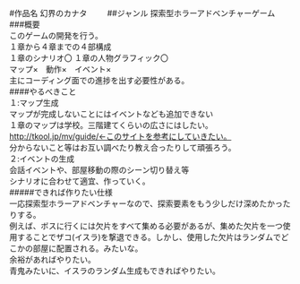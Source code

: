 #作品名
幻界のカナタ  　　
##ジャンル 
探索型ホラーアドベンチャーゲーム  
###概要  
このゲームの開発を行う。  
１章から４章までの４部構成  
１章のシナリオ〇  １章の人物グラフィック〇  
マップ×　動作×　イベント×  
主にコーディング面での進捗を出す必要性がある。  
####やるべきこと  
１:マップ生成  
マップが完成しないことにはイベントなども追加できない  
１章のマップは学校。三階建てくらいの広さにはしたい。  
http://tkool.jp/mv/guide/←このサイトを参考にしていきたい。  
分からないこと等はお互い調べたり教え合ったりして頑張ろう。  
２:イベントの生成  
会話イベントや、部屋移動の際のシーン切り替え等  
シナリオに合わせて適宜、作っていく。  
#####できれば作りたい仕様  
一応探索型ホラーアドベンチャーなので、探索要素をもう少しだけ深めたかったりする。  
例えば、ボスに行くには欠片をすべて集める必要があるが、集めた欠片を一つ使用することでザコ(イスラ)を撃退できる。しかし、使用した欠片はランダムでどこかの部屋に配置される。みたいな。  
余裕があればやりたい。  
青鬼みたいに、イスラのランダム生成もできればやりたい。
